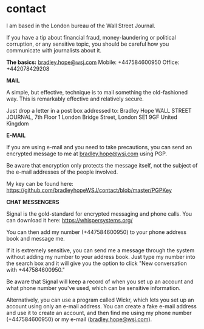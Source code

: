 # contact

I am based in the London bureau of the Wall Street Journal.

If you have a tip about financial fraud, money-laundering or political corruption, or any sensitive topic,
you should be careful how you communicate with journalists about it.

<b>The basics:</b>
bradley.hope@wsj.com
Mobile: +447584600950
Office: +442078429208

<b>MAIL</b>

A simple, but effective, technique is to mail something the old-fashioned way. This is remarkably effective and relatively secure.

Just drop a letter in a post box addressed to:
Bradley Hope
WALL STREET JOURNAL, 7th Floor
1 London Bridge Street, London SE1 9GF
United Kingdom

<b>E-MAIL</b>

If you are using e-mail and you need to take precautions, you can send an encrypted message to me at bradley.hope@wsj.com using PGP. 

Be aware that encryption only protects the message itself, not the subject of the e-mail addresses of the people involved.

My key can be found here:  
https://github.com/bradleyhopeWSJ/contact/blob/master/PGPKey

<b>CHAT MESSENGERS</b>

Signal is the gold-standard for encrypted messaging and phone calls. You can download it here: https://whispersystems.org/

You can then add my number (+447584600950) to your phone address book and message me. 

If it is extremely sensitive, you can send me a message through the system without adding my number to your address book. Just type my number into the search box and it will give you the option to click "New conversation with +447584600950."

Be aware that Signal will keep a record of when you set up an account and what phone number you've used, 
which can be sensitive information.

Alternatively, you can use a program called Wickr, which lets you set up an account using only an e-mail address. 
You can create a fake e-mail address and use it to create an account, and then find me using my phone number (+447584600950) 
or my e-mail (bradley.hope@wsj.com).
